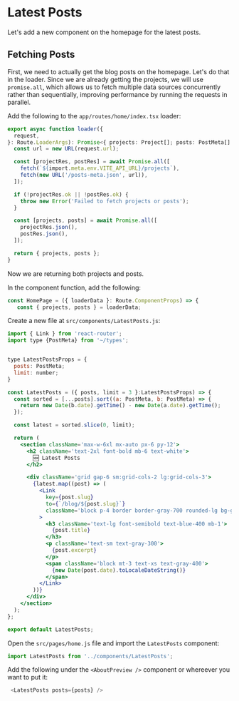 # Latest Posts

Let's add a new component on the homepage for the latest posts.

## Fetching Posts

First, we need to actually get the blog posts on the homepage. Let's do that in the loader. Since we are already getting the projects, we will use `promise.all`, which allows us to fetch multiple data sources concurrently rather than sequentially, improving performance by running the requests in parallel.

Add the following to the `app/routes/home/index.tsx` loader:

```ts
export async function loader({
  request,
}: Route.LoaderArgs): Promise<{ projects: Project[]; posts: PostMeta[] }> {
  const url = new URL(request.url);

  const [projectRes, postRes] = await Promise.all([
    fetch(`${import.meta.env.VITE_API_URL}/projects`),
    fetch(new URL('/posts-meta.json', url)),
  ]);

  if (!projectRes.ok || !postRes.ok) {
    throw new Error('Failed to fetch projects or posts');
  }

  const [projects, posts] = await Promise.all([
    projectRes.json(),
    postRes.json(),
  ]);

  return { projects, posts };
}
```

Now we are returning both projects and posts.

In the component function, add the following:

```ts 
const HomePage = ({ loaderData }: Route.ComponentProps) => {
   const { projects, posts } = loaderData;
```

Create a new file at `src/components/LatestPosts.js`:

```jsx
import { Link } from 'react-router';
import type {PostMeta} from '~/types';


type LatestPostsProps = {
  posts: PostMeta;
  limit: number;
}

const LatestPosts = ({ posts, limit = 3 }:LatestPostsProps) => {
  const sorted = [...posts].sort((a: PostMeta, b: PostMeta) => {
    return new Date(b.date).getTime() - new Date(a.date).getTime();
  });

  const latest = sorted.slice(0, limit);

  return (
    <section className='max-w-6xl mx-auto px-6 py-12'>
      <h2 className='text-2xl font-bold mb-6 text-white'>
        🆕 Latest Posts
      </h2>

      <div className='grid gap-6 sm:grid-cols-2 lg:grid-cols-3'>
        {latest.map((post) => (
          <Link
            key={post.slug}
            to={`/blog/${post.slug}`}
            className='block p-4 border border-gray-700 rounded-lg bg-gray-800 hover:shadow-md transition'
          >
            <h3 className='text-lg font-semibold text-blue-400 mb-1'>
              {post.title}
            </h3>
            <p className='text-sm text-gray-300'>
              {post.excerpt}
            </p>
            <span className='block mt-3 text-xs text-gray-400'>
              {new Date(post.date).toLocaleDateString()}
            </span>
          </Link>
        ))}
      </div>
    </section>
  );
};

export default LatestPosts;
```

Open the `src/pages/home.js` file and import the `LatestPosts` component:

```jsx
import LatestPosts from '../components/LatestPosts';
```

Add the following under the `<AboutPreview />` component or whereever you want to put it:

```ts
 <LatestPosts posts={posts} />
```